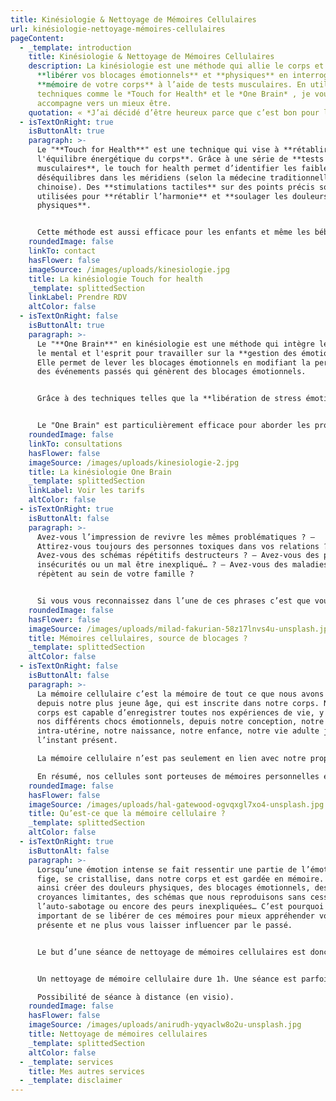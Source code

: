 ```yaml
---
title: Kinésiologie & Nettoyage de Mémoires Cellulaires
url: kinésiologie-nettoyage-mémoires-cellulaires
pageContent:
  - _template: introduction
    title: Kinésiologie & Nettoyage de Mémoires Cellulaires
    description: La kinésiologie est une méthode qui allie le corps et l’esprit pour
      **libérer vos blocages émotionnels** et **physiques** en interrogeant la
      **mémoire de votre corps** à l’aide de tests musculaires. En utilisant des
      techniques comme le *Touch for Health* et le *One Brain* , je vous
      accompagne vers un mieux être.
    quotation: « *J’ai décidé d’être heureux parce que c’est bon pour la santé* » Voltaire
  - isTextOnRight: true
    isButtonAlt: true
    paragraph: >-
      Le "**Touch for Health**" est une technique qui vise à **rétablir
      l'équilibre énergétique du corps**. Grâce à une série de **tests
      musculaires**, le touch for health permet d’identifier les faiblesses et
      déséquilibres dans les méridiens (selon la médecine traditionnelle
      chinoise). Des **stimulations tactiles** sur des points précis sont
      utilisées pour **rétablir l’harmonie** et **soulager les douleurs
      physiques**. 


      Cette méthode est aussi efficace pour les enfants et même les bébés grâce à une technique de transfert d’énergie via le parent.
    roundedImage: false
    linkTo: contact
    hasFlower: false
    imageSource: /images/uploads/kinesiologie.jpg
    title: La kinésiologie Touch for health
    _template: splittedSection
    linkLabel: Prendre RDV
    altColor: false
  - isTextOnRight: false
    isButtonAlt: true
    paragraph: >-
      Le "**One Brain**" en kinésiologie est une méthode qui intègre le corps,
      le mental et l'esprit pour travailler sur la **gestion des émotions**.
      Elle permet de lever les blocages émotionnels en modifiant la perception
      des événements passés qui génèrent des blocages émotionnels. 


      Grâce à des techniques telles que la **libération de stress émotionnelle,** la **visualisation**, les **mouvements oculaires** et la **verbalisation des émotions**, cette approche aide à réduire les émotions négatives associées aux expériences passées. 


      Le "One Brain" est particulièrement efficace pour aborder les problématiques émotionnelles et favoriser un **bien-être durable**.
    roundedImage: false
    linkTo: consultations
    hasFlower: false
    imageSource: /images/uploads/kinesiologie-2.jpg
    title: La kinésiologie One Brain
    _template: splittedSection
    linkLabel: Voir les tarifs
    altColor: false
  - isTextOnRight: true
    isButtonAlt: false
    paragraph: >-
      Avez-vous l’impression de revivre les mêmes problématiques ? –
      Attirez-vous toujours des personnes toxiques dans vos relations ? –
      Avez-vous des schémas répétitifs destructeurs ? – Avez-vous des peurs,
      insécurités ou un mal être inexpliqué… ? – Avez-vous des maladies qui se
      répètent au sein de votre famille ?


      Si vous vous reconnaissez dans l’une de ces phrases c’est que vous avez probablement des mémoires cellulaires qui vous bloquent…
    roundedImage: false
    hasFlower: false
    imageSource: /images/uploads/milad-fakurian-58z17lnvs4u-unsplash.jpg
    title: Mémoires cellulaires, source de blocages ?
    _template: splittedSection
    altColor: false
  - isTextOnRight: false
    isButtonAlt: false
    paragraph: >-
      La mémoire cellulaire c’est la mémoire de tout ce que nous avons vécu,
      depuis notre plus jeune âge, qui est inscrite dans notre corps. Notre
      corps est capable d’enregistrer toutes nos expériences de vie, y compris
      nos différents chocs émotionnels, depuis notre conception, notre vie
      intra-utérine, notre naissance, notre enfance, notre vie adulte jusqu’à
      l’instant présent.

      La mémoire cellulaire n’est pas seulement en lien avec notre propre vécu. Elle est aussi appelée mémoire transgénérationnelle. C’est-à-dire que nous pouvons porter en nous le poids, l’énergie, de certains traumatismes de nos ancêtres qu’ils n’ont pas su gérer et qui se transmet alors de génération en génération.

      En résumé, nos cellules sont porteuses de mémoires personnelles et familiales.
    roundedImage: false
    hasFlower: false
    imageSource: /images/uploads/hal-gatewood-ogvqxgl7xo4-unsplash.jpg
    title: Qu’est-ce que la mémoire cellulaire ?
    _template: splittedSection
    altColor: false
  - isTextOnRight: true
    isButtonAlt: false
    paragraph: >-
      Lorsqu’une émotion intense se fait ressentir une partie de l’émotion se
      fige, se cristallise, dans notre corps et est gardée en mémoire. Cela peut
      ainsi créer des douleurs physiques, des blocages émotionnels, des
      croyances limitantes, des schémas que nous reproduisons sans cesse, de
      l’auto-sabotage ou encore des peurs inexpliquées… C’est pourquoi il est
      important de se libérer de ces mémoires pour mieux appréhender votre vie
      présente et ne plus vous laisser influencer par le passé.


      Le but d’une séance de nettoyage de mémoires cellulaires est donc de chercher à se reconnecter à l’émotion pour s’en libérer complètement. En remontant à la source de vos blocages, en se reconnectant aux évènements vécus et à vos émotions, je vous aiderai à vous libérer de vos mémoires cellulaires. J’utilise une technique à mi-chemin entre l’hypnose et la visualisation tout en se connectant à vos ressentis corporels pour vous libérer de ces mémoires.


      Un nettoyage de mémoire cellulaire dure 1h. Une séance est parfois suffisante pour améliorer votre bien-être mais, selon votre besoin, il est possible de poursuivre le travail avec des séances de kinésiologie.

      Possibilité de séance à distance (en visio).
    roundedImage: false
    hasFlower: false
    imageSource: /images/uploads/anirudh-yqyaclw8o2u-unsplash.jpg
    title: Nettoyage de mémoires cellulaires
    _template: splittedSection
    altColor: false
  - _template: services
    title: Mes autres services
  - _template: disclaimer
---
```

